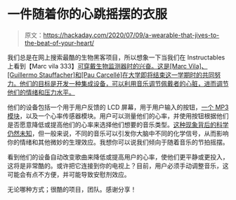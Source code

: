# 一件随着你的心跳摇摆的衣服

> 原文：<https://hackaday.com/2020/07/09/a-wearable-that-jives-to-the-beat-of-your-heart/>

我们总是在网上搜索最酷的生物黑客项目，所以想象一下当我们在 Instructables 上看到【Marc vila 333】[可穿戴生物监测器时的兴奋。这是[Marc Vila]、[Guillermo Stauffacher]和[Pau Carcellé]在大学即将结束这一学期时的共同努力。他们的目标是开发一种集成设备，可以利用音乐调节佩戴者的心脏，进而调节他们的情绪和压力水平。](https://www.instructables.com/id/Wearable-Final-Project/)

他们的设备包括一个用于用户反馈的 LCD 屏幕，用于用户输入的按钮，[一个 MP3 模块](https://hackaday.com/2020/06/29/diy-pocket-mp3-player/)，以及一个心率传感器模块。用户可以测量他们的心率，并使用按钮根据他们是否愿意降低或提高他们的心率来选择他们想要的音乐类型。[这种现象背后的科学仍然未知](https://www.sciencedirect.com/science/article/pii/S1053811905004052?casa_token=z84XIFD1bLwAAAAA:9oytn9UMeEaUEgX-op3biCaok6fHnmL8o8gv7l1VM2Dy0UittDtGglEt8oehirwlg82uIG7n1A)，但一般来说，不同的音乐可以引发你大脑中不同的化学信号，从而影响你的情绪和其他微妙的生理效应。我想你可以说我们倾向于随着音乐的节拍摇摆。

看到他们的设备自动改变歌曲来降低或提高用户的心率，使他们更平静或更投入，这将是非常酷的。或许把它连接到你的电视上？目前，用户必须手动调整音乐，这可能会有点不方便，并可能导致安慰剂效应。

无论哪种方式；很酷的项目，团队。感谢分享！